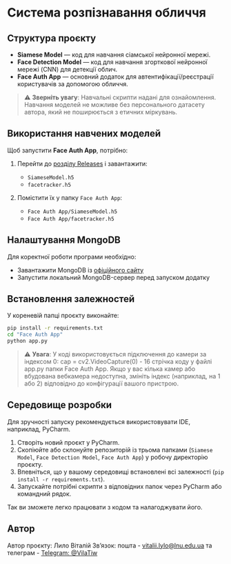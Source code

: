 # Система розпізнавання обличчя

## Структура проєкту

- **Siamese Model** — код для навчання сіамської нейронної мережі.
- **Face Detection Model** — код для навчання згорткової нейронної мережі (CNN) для детекції облич.
- **Face Auth App** — основний додаток для автентифікації/реєстрації користувачів за допомогою обличчя.

> ⚠️ **Зверніть увагу**: Навчальні скрипти надані для ознайомлення. Навчання моделей не можливе без персонального датасету автора, який не поширюється з етичних міркувань.

## Використання навчених моделей

Щоб запустити **Face Auth App**, потрібно:

1. Перейти до [розділу Releases](https://github.com/VilaTiw/Facial-recognition-system/releases) і завантажити:
   - `SiameseModel.h5`
   - `facetracker.h5`

2. Помістити їх у папку `Face Auth App`:
   - `Face Auth App/SiameseModel.h5`
   - `Face Auth App/facetracker.h5`

## Налаштування MongoDB

Для коректної роботи програми необхідно:

- Завантажити MongoDB із [офіційного сайту](https://www.mongodb.com/try/download/community)
- Запустити локальний MongoDB-сервер перед запуском додатку

## Встановлення залежностей

У кореневій папці проєкту виконайте:

```bash
pip install -r requirements.txt
cd "Face Auth App"
python app.py
```
> ⚠️ **Увага**: У коді використовується підключення до камери за індексом 0:
   cap = cv2.VideoCapture(0) - 16 стрічка коду у файлі app.py папки Face Auth App.
   Якщо у вас кілька камер або вбудована вебкамера недоступна, змініть індекс (наприклад, на 1 або 2) відповідно до конфігурації вашого пристрою.

## Середовище розробки

Для зручності запуску рекомендується використовувати IDE, наприклад, PyCharm.

1. Створіть новий проєкт у PyCharm.
2. Скопіюйте або склонуйте репозиторій із трьома папками (`Siamese Model`, `Face Detection Model`, `Face Auth App`) у робочу директорію проєкту.
3. Впевніться, що у вашому середовищі встановлені всі залежності (`pip install -r requirements.txt`).
4. Запускайте потрібні скрипти з відповідних папок через PyCharm або командний рядок.

Так ви зможете легко працювати з кодом та налагоджувати його.

## Автор
Автор проєкту: Лило Віталій
Зв’язок: пошта - vitalii.lylo@lnu.edu.ua та телеграм - [Telegram: @VilaTiw](https://t.me/VilaTiw)
